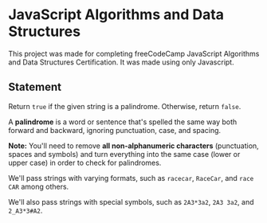 # JavaScript Algorithms and Data Structures
This project was made for completing freeCodeCamp JavaScript Algorithms and Data Structures Certification. It was made using only Javascript.

## Statement
Return ``true`` if the given string is a palindrome. Otherwise, return ``false``.

A **palindrome** is a word or sentence that's spelled the same way both forward and backward, ignoring punctuation, case, and spacing.

**Note:** You'll need to remove **all non-alphanumeric characters** (punctuation, spaces and symbols) and turn everything into the same case (lower or upper case) in order to check for palindromes.

We'll pass strings with varying formats, such as ``racecar``, ``RaceCar``, and ``race CAR`` among others.

We'll also pass strings with special symbols, such as ``2A3*3a2``, ``2A3 3a2``, and ``2_A3*3#A2``.

